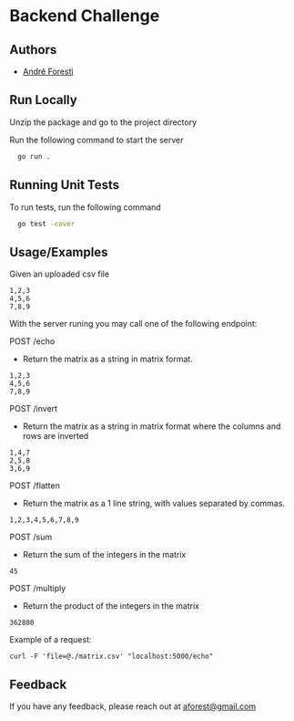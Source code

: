 # Backend Challenge

## Authors

- [André Foresti](https://www.github.com/aforesti)

## Run Locally

Unzip the package and go to the project directory

Run the following command to start the server

```bash
  go run .
```

## Running Unit Tests

To run tests, run the following command

```bash
  go test -cover
```

## Usage/Examples

Given an uploaded csv file

```
1,2,3
4,5,6
7,8,9
```

With the server runing you may call one of the following endpoint:

POST /echo

- Return the matrix as a string in matrix format.

```
1,2,3
4,5,6
7,8,9
```

POST /invert

- Return the matrix as a string in matrix format where the columns and rows are inverted

```
1,4,7
2,5,8
3,6,9
```

POST /flatten

- Return the matrix as a 1 line string, with values separated by commas.

```
1,2,3,4,5,6,7,8,9
```

POST /sum

- Return the sum of the integers in the matrix

```
45
```

POST /multiply

- Return the product of the integers in the matrix

```
362880
```

Example of a request:

```
curl -F 'file=@./matrix.csv' "localhost:5000/echo"
```

## Feedback

If you have any feedback, please reach out at aforest@gmail.com
